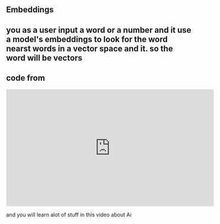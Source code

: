 **Embeddings**
--------------
you as a user input a word or a number and it use a model's embeddings to look for the word nearst words in a vector space and it. so the word will be vectors
--------------------------------------------------------------------------------------------------------------

## code from 
<iframe width="560" height="315" src="https://www.youtube.com/embed/wjZofJX0v4M?si=sauS6pEpBTJTa5HO" title="YouTube video player" frameborder="0" allow="accelerometer; autoplay; clipboard-write; encrypted-media; gyroscope; picture-in-picture; web-share" referrerpolicy="strict-origin-when-cross-origin" allowfullscreen></iframe>

and you will learn alot of stuff in this video about Ai